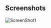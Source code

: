 



## Screenshots
![ScreenShot1](https://github.com/lees569/SeungWhanLee_lees569_WebAdvJS_Fall16/blob/master/tipCalculator/img/tipScreenshot.png) 
